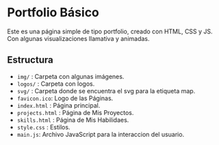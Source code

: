 # Portfolio Básico

Este es una página simple de tipo portfolio, creado con HTML, CSS y JS. Con algunas visualizaciones llamativa y animadas.

## Estructura

- `img/` : Carpeta con algunas imágenes.
- `logos/` : Carpeta con logos.
- `svg/` : Carpeta donde se encuentra el svg para la etiqueta map.
- `favicon.ico`: Logo de las Páginas.
- `index.html` : Página principal.
- `projects.html` : Página de Mis Proyectos.
- `skills.html` : Página de Mis Habilidaes.
- `style.css` : Estilos.
- `main.js`: Archivo JavaScript para la interaccion del usuario.
